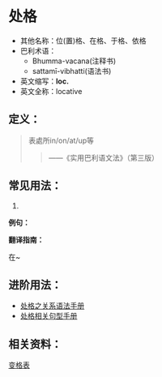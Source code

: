 # 处格

* 其他名称：位\(置\)格、在格、于格、依格
* 巴利术语：
  * Bhumma-vacana\(注释书\)
  * sattamī-vibhatti\(语法书\)
* 英文缩写：**loc.**
* 英文全称：locative

## 定义：

> 表處所in/on/at/up等
>
> > ——《实用巴利语文法》（第三版）

## 常见用法：

1. 

**例句：**

**翻译指南：**

在~

## 进阶用法：

* [处格之关系语法手册](https://github.com/visuddhinanda/pali-handbook/tree/2bdb9c6f5be84217fa8f6966ef2e5d108d7ef6d3/basic-relation/loc.md)
* [处格相关句型手册](../grammar/grammar.md)

## 相关资料：

[变格表](ending-table.md)

